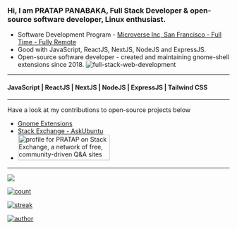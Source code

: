 ### Hi, I am PRATAP PANABAKA, Full Stack Developer & open-source software developer, Linux enthusiast.
- Software Development Program - <a href='https://microverse.org'>Microverse Inc, San Francisco - Full Time - Fully Remote</a>
- Good with JavaScript, ReactJS, NextJS, NodeJS and ExpressJS.
- Open-source software developer - created and maintaining gnome-shell extensions since 2018.
![full-stack-web-development](https://user-images.githubusercontent.com/40719899/205479251-ffba5354-583f-491b-a1ef-ce919083e2b1.gif)

---

#### JavaScript | ReactJS | NextJS | NodeJS | ExpressJS | Tailwind CSS

---

Have a look at my contributions to open-source projects below
- [Gnome Extensions](https://extensions.gnome.org/accounts/profile/PRATAP)
- [Stack Exchange - AskUbuntu](https://askubuntu.com/users/739431/pratap)
- <a href="https://stackexchange.com/users/11820090" target="_blank" rel="noopener"><img src="https://stackexchange.com/users/flair/11820090.png" width="208" height="58" alt="profile for PRATAP on Stack Exchange, a network of free, community-driven Q&amp;A sites" title="profile for PRATAP on Stack Exchange, a network of free, community-driven Q&amp;A sites"></a>

---

![](https://komarev.com/ghpvc/?username=pratap-panabaka)

[![count](https://github-readme-stats.vercel.app/api?username=pratap-panabaka&theme=radical&show_icons=true&count_private=true)](https://github.com/anuraghazra/github-readme-stats)

[![streak](http://github-readme-streak-stats.herokuapp.com?username=pratap-panabaka&theme=merko)](https://git.io/streak-stats)

[![author](https://github-readme-stats.vercel.app/api/top-langs/?username=pratap-panabaka&layout=compact)](https://github.com/anuraghazra/github-readme-stats)
